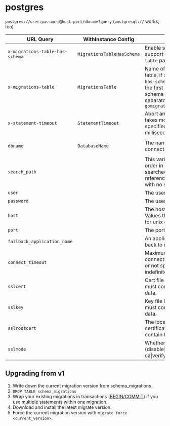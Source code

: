 # postgres

`postgres://user:password@host:port/dbname?query` (`postgresql://` works, too)

| URL Query  | WithInstance Config | Description | Default value |
|------------|---------------------|-------------|---------------|
| `x-migrations-table-has-schema` | `MigrationsTableHasSchema` | Enable schema name support in `x-migrations-table` parameter | `false` |
| `x-migrations-table` | `MigrationsTable` | Name of the migrations table, if `x-migrations-table-has-schema` is enabled then the first dot is treated as the schema and table name separator, for instance `gomigrate.schema_migrations` | `schema_migrations` |
| `x-statement-timeout` | `StatementTimeout` | Abort any statement that takes more than the specified number of milliseconds | `0` |
| `dbname` | `DatabaseName` | The name of the database to connect to | `SELECT CURRENT_DATABASE()` result |
| `search_path` | | This variable specifies the order in which schemas are searched when an object is referenced by a simple name with no schema specified. | `SHOW search_path` result |
| `user` | | The user to sign in as | |
| `password` | | The user's password | |
| `host` | | The host to connect to. Values that start with / are for unix domain sockets | `localhost` |
| `port` | | The port to bind to| `5432` |
| `fallback_application_name` | | An application_name to fall back to if one isn't provided. | |
| `connect_timeout` | | Maximum wait for connection, in seconds. Zero or not specified means wait indefinitely. | |
| `sslcert` | | Cert file location. The file must contain PEM encoded data. | |
| `sslkey` | | Key file location. The file must contain PEM encoded data. | |
| `sslrootcert` | | The location of the root certificate file. The file must contain PEM encoded data. | |
| `sslmode` | | Whether or not to use SSL (disable\|require\|verify-ca\|verify-full) | |


## Upgrading from v1

1. Write down the current migration version from schema_migrations
1. `DROP TABLE schema_migrations`
2. Wrap your existing migrations in transactions ([BEGIN/COMMIT](https://www.postgresql.org/docs/current/static/transaction-iso.html)) if you use multiple statements within one migration.
3. Download and install the latest migrate version.
4. Force the current migration version with `migrate force <current_version>`.
